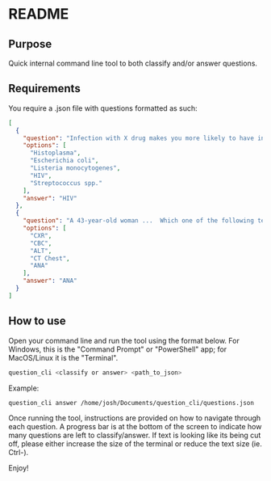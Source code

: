 # README

## Purpose
Quick internal command line tool to both classify and/or answer questions.

## Requirements
You require a .json file with questions formatted as such:
```json
[
  {
    "question": "Infection with X drug makes you more likely to have infection from the following?",
    "options": [
      "Histoplasma",
      "Escherichia coli",
      "Listeria monocytogenes",
      "HIV",
      "Streptococcus spp."
    ],
    "answer": "HIV"
  },
  {
    "question": "A 43-year-old woman ...  Which one of the following tests is most likely to be diagnostic in this case?",
    "options": [
      "CXR",
      "CBC",
      "ALT",
      "CT Chest",
      "ANA"
    ],
    "answer": "ANA"
  }
]
```

## How to use

Open your command line and run the tool using the format below. For Windows, this is the "Command Prompt" or "PowerShell" app; for MacOS/Linux it is the "Terminal".
```zsh
question_cli <classify or answer> <path_to_json>
```
Example:
```zsh
question_cli answer /home/josh/Documents/question_cli/questions.json
```

Once running the tool, instructions are provided on how to navigate through each question.
A progress bar is at the bottom of the screen to indicate how many questions are left to classify/answer.
If text is looking like its being cut off, please either increase the size of the terminal or reduce the text size (ie. Ctrl-).

Enjoy!
